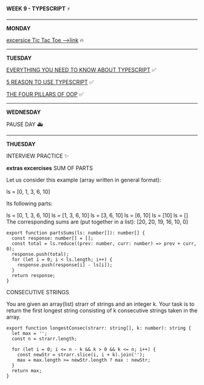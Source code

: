 **WEEK 9 - TYPESCRIPT** :zap:

------------------------------------------------------------------------------------------------------------------------------------------------------------------
**MONDAY**

[excersice Tic Tac Toe -->link](https://github.com/MEscriba/MEscriba/tree/main/TIC_TAC_TOE) :fire:

------------------------------------------------------------------------------------------------------------------------------------------------------------------
**TUESDAY**

[EVERYTHING YOU NEED TO KNOW ABOUT TYPESCRIPT](https://www.youtube.com/watch?v=eCZhz0JCVx0) :white_check_mark:

[5 REASON TO USE TYPESCRIPT](https://www.youtube.com/watch?v=BDCjP9VLoPo) :white_check_mark:

[THE FOUR PILLARS OF OOP](https://www.youtube.com/watch?v=1ONhXmQuWP8) :white_check_mark:

------------------------------------------------------------------------------------------------------------------------------------------------------------------
**WEDNESDAY**

PAUSE DAY :ambulance:

------------------------------------------------------------------------------------------------------------------------------------------------------------------
**THUESDAY**

INTERVIEW PRACTICE :sparkles:

**extras excercises**
SUM OF PARTS

Let us consider this example (array written in general format):

ls = [0, 1, 3, 6, 10]

Its following parts:

ls = [0, 1, 3, 6, 10]
ls = [1, 3, 6, 10]
ls = [3, 6, 10]
ls = [6, 10]
ls = [10]
ls = []
The corresponding sums are (put together in a list): [20, 20, 19, 16, 10, 0]

```
export function partsSums(ls: number[]): number[] {
  const response: number[] = [];
  const total = ls.reduce((prev: number, curr: number) => prev + curr, 0);
  response.push(total);
  for (let i = 0; i < ls.length; i++) {
    response.push(response[i] - ls[i]);
  }
  return response;
}
```

CONSECUTIVE STRINGS

You are given an array(list) strarr of strings and an integer k. Your task is to return the first longest string consisting of k consecutive strings taken in the array.

```
export function longestConsec(strarr: string[], k: number): string {
  let max = '';
  const n = strarr.length;

  for (let i = 0; i <= n - k && k > 0 && k <= n; i++) {
    const newStr = strarr.slice(i, i + k).join('');
    max = max.length >= newStr.length ? max : newStr;
  }
  return max;
}
```
